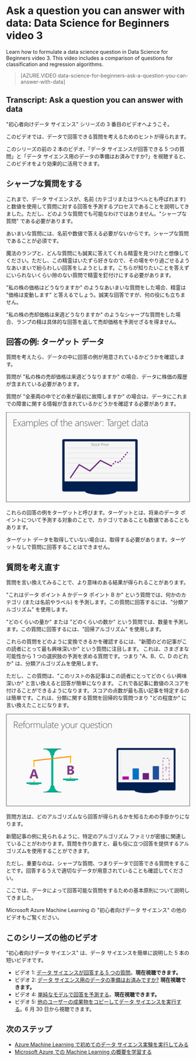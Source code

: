 ﻿<properties
   pageTitle="Ask a question you can answer with data | Microsoft Azure"
   description="Learn how to formulate a data science question in Data Science for Beginners video 3. Includes a comparison of classification and regression questions."
   keywords="choose a question,data science questions,formulate question,formulate questions,regression questions,classification questions,sharp question"
   services="machine-learning"
   documentationCenter="na"
   authors="brohrer-ms"
   manager="paulettm"
   editor="cjgronlund"/>

<tags
   ms.service="machine-learning"
   ms.devlang="na"
   ms.topic="article"
   ms.tgt_pltfrm="na"
   ms.workload="na"
   ms.date="06/28/2016"
   ms.author="cgronlun;brohrer;garye"/>

# Ask a question you can answer with data: Data Science for Beginners video 3 

Learn how to formulate a data science question in Data Science for Beginners video 3. This video includes a comparison of questions for classification and regression algorithms.

> [AZURE.VIDEO data-science-for-beginners-ask-a-question-you-can-answer-with-data]

## Transcript: Ask a question you can answer with data

"初心者向けデータ サイエンス" シリーズの 3 番目のビデオへようこそ。  

このビデオでは、データで回答できる質問を考えるためのヒントが得られます。

このシリーズの前の 2 本のビデオ、「データ サイエンスが回答できる 5 つの質問」と「データ サイエンス用のデータの準備はお済みですか?」を視聴すると、このビデオをより効果的に活用できます。

## シャープな質問をする

これまで、データ サイエンスが、名前 (カテゴリまたはラベルとも呼ばれます) と数値を使用して質問に対する回答を予測するプロセスであることを説明してきました。ただし、どのような質問でも可能なわけではありません。"シャープな質問" である必要があります。

あいまいな質問には、名前や数値で答える必要がないからです。シャープな質問であることが必須です。

魔法のランプと、どんな質問にも誠実に答えてくれる精霊を見つけたと想像してください。ただし、この精霊はいたずら好きなので、その場をやり過ごせるようなあいまいで紛らわしい回答をしようとします。こちらが知りたいことを答えずにいられないくらい隙のない質問で精霊を釘付けにする必要があります。

"私の株の価格はどうなりますか" のようなあいまいな質問をした場合、精霊は "価格は変動します" と答えるでしょう。誠実な回答ですが、何の役にも立ちません。

"私の株の売却価格は来週どうなりますか" のようなシャープな質問をした場合、ランプの精は具体的な回答を返して売却価格を予測せざるを得ません。

## 回答の例: ターゲット データ

質問を考えたら、データの中に回答の例が用意されているかどうかを確認します。

質問が "私の株の売却価格は来週どうなりますか" の場合、データに株価の履歴が含まれている必要があります。

質問が "全車両の中でどの車が最初に故障しますか" の場合は、データにこれまでの障害に関する情報が含まれているかどうかを確認する必要があります。

![ターゲット データ - 回答の例。データ サイエンスの質問を考案する。](./media/machine-learning-data-science-for-beginners-ask-a-question-you-can-answer-with-data/machine-learning-data-science-target-data.png)

これらの回答の例をターゲットと呼びます。ターゲットとは、将来のデータ ポイントについて予測する対象のことで、カテゴリであることも数値であることもあります。

ターゲット データを取得していない場合は、取得する必要があります。ターゲットなしで質問に回答することはできません。

## 質問を考え直す

質問を言い換えてみることで、より意味のある結果が得られることがあります。

"これはデータ ポイント A かデータ ポイント B か" という質問では、何かのカテゴリ (または名前やラベル) を予測します。この質問に回答するには、"分類アルゴリズム" を使用します。

"どのくらいの量か" または "どのくらいの数か" という質問では、数量を予測します。この質問に回答するには、"回帰アルゴリズム" を使用します。

これらの質問をどのように変換できるかを確認するには、"新聞のどの記事がこの読者にとって最も興味深いか" という質問に注目します。 これは、さまざまな可能性から 1 つの選択肢の予測を求める質問です。つまり "A、B、C、D のどれか" は、分類アルゴリズムを使用します。

ただし、この質問は、"このリストの各記事はこの読者にとってどのくらい興味深いか" と言い換えると回答が簡単になります。 これで各記事に数値のスコアを付けることができるようになります。スコアの点数が最も高い記事を特定するのは簡単です。これは、分類に関する質問を回帰的な質問つまり "どの程度か" に言い換えたことになります。

![質問を考え直す。分類の質問と回帰の質問。](./media/machine-learning-data-science-for-beginners-ask-a-question-you-can-answer-with-data/machine-learning-data-science-classification-question-vs-regression-question.png)

質問方法は、どのアルゴリズムなら回答が得られるかを知るための手掛かりになります。

新聞記事の例に見られるように、特定のアルゴリズム ファミリが密接に関連していることがわかります。質問を作り直すと、最も役に立つ回答を提供するアルゴリズムを使用することができます。

ただし、重要なのは、シャープな質問、つまりデータで回答できる質問をすることです。回答するうえで適切なデータが用意されていることも確認してください。

ここでは、データによって回答可能な質問をするための基本原則について説明してきました。

Microsoft Azure Machine Learning の "初心者向けデータ サイエンス" の他のビデオもご覧ください。

## このシリーズの他のビデオ

"初心者向けデータ サイエンス" は、データ サイエンスを簡単に説明した 5 本の短いビデオです。


  * ビデオ 1: [データ サイエンスが回答する 5 つの質問](machine-learning-data-science-for-beginners-the-5-questions-data-science-answers.md)。**現在視聴できます。**
  * ビデオ 2: [データ サイエンス用のデータの準備はお済みですか?](machine-learning-data-science-for-beginners-is-your-data-ready-for-data-science.md) **現在視聴できます。**
  * ビデオ 4: [単純なモデルで回答を予測する](machine-learning-data-science-for-beginners-predict-an-answer-with-a-simple-model.md)。**現在視聴できます。**
  * ビデオ 5: [他のユーザーの成果物をコピーしてデータ サイエンスを実行する](machine-learning-data-science-for-beginners-copy-other-peoples-work-to-do-data-science.md)。6 月 30 日から視聴できます。

## 次のステップ

  * [Azure Machine Learning で初めてのデータ サイエンス実験を実行してみる](machine-learning-create-experiment.md)
  * [Microsoft Azure での Machine Learning の概要を学習する](machine-learning-what-is-machine-learning.md)

<!----HONumber=AcomDC_0629_2016--->